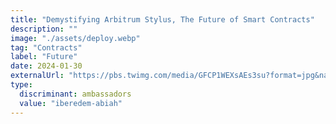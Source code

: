 ```yaml
---
title: "Demystifying Arbitrum Stylus, The Future of Smart Contracts"
description: ""
image: "./assets/deploy.webp"
tag: "Contracts"
label: "Future"
date: 2024-01-30
externalUrl: "https://pbs.twimg.com/media/GFCP1WEXsAEs3su?format=jpg&name=900x900"
type:
  discriminant: ambassadors
  value: "iberedem-abiah"
---
```

